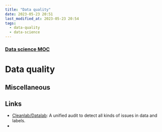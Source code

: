 ```yaml
---
title: "Data quality"
date: 2023-05-23 20:51
last_modified_at: 2023-05-23 20:54
tags:
  - data-quality
  - data-science
---
```


### [Data science MOC](Data%20science%20MOC.md)

# Data quality

## Miscellaneous

## Links

* [Cleanlab/Datalab](https://docs.cleanlab.ai/stable/index.html): A unified audit to detect all kinds of issues in data and labels.
* 
